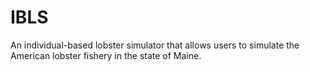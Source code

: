 # IBLS
An individual-based lobster simulator that allows users to simulate the American lobster fishery in the state of Maine. 
